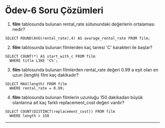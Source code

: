 # Ödev-6 Soru Çözümleri

1. **film**  tablosunda bulunan rental_rate sütunundaki değerlerin ortalaması nedir?
```
SELECT ROUND(AVG(rental_rate),4) AS avarage_rental_rate FROM film;

```
2. **film** tablosunda bulunan filmlerden kaç tanesi 'C' karakteri ile başlar?
```
SELECT COUNT(*) AS start_with_c FROM film
  WHERE title LIKE 'C%';
```
3. **film**  tablosunda bulunan filmlerden rental_rate değeri 0.99 a eşit olan en uzun (length) film kaç dakikadır?
```  
SELECT MAX(length) FROM film
  WHERE rental_rate = 0.99;
```
4. **film**  tablosunda bulunan filmlerin uzunluğu 150 dakikadan büyük olanlarına ait kaç farklı replacement_cost değeri vardır?
```  
SELECT COUNT(DISTINCT(replacement_cost)) FROM film
  WHERE length > 150
```
---
